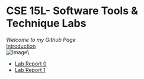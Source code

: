 # CSE 15L- Software Tools & Technique Labs
*Welcome to my Github Page*\
[Introduction](https://github.com/aniketiyer15/cse15l-lab-reports/blob/main/cs15l.md)\
![Image](https://cdn.discordapp.com/attachments/891952727641456661/1025460160782671872/IMG-20220117-WA0003.jpg)\
* [Lab Report 0](https://github.com/aniketiyer15/cse15l-lab-reports/blob/main/lab-report-1-week-0.html)
* [Lab Report 1](https://github.com/aniketiyer15/cse15l-lab-reports/blob/main/WhatsApp%20Image%202022-09-28%20at%2011.56.29%20AM.jpeg)
